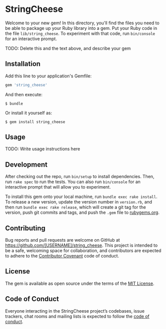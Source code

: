 # StringCheese

Welcome to your new gem! In this directory, you'll find the files you need to be able to package up your Ruby library into a gem. Put your Ruby code in the file `lib/string_cheese`. To experiment with that code, run `bin/console` for an interactive prompt.

TODO: Delete this and the text above, and describe your gem

## Installation

Add this line to your application's Gemfile:

```ruby
gem 'string_cheese'
```

And then execute:

    $ bundle

Or install it yourself as:

    $ gem install string_cheese

## Usage

TODO: Write usage instructions here

## Development

After checking out the repo, run `bin/setup` to install dependencies. Then, run `rake spec` to run the tests. You can also run `bin/console` for an interactive prompt that will allow you to experiment.

To install this gem onto your local machine, run `bundle exec rake install`. To release a new version, update the version number in `version.rb`, and then run `bundle exec rake release`, which will create a git tag for the version, push git commits and tags, and push the `.gem` file to [rubygems.org](https://rubygems.org).

## Contributing

Bug reports and pull requests are welcome on GitHub at https://github.com/[USERNAME]/string_cheese. This project is intended to be a safe, welcoming space for collaboration, and contributors are expected to adhere to the [Contributor Covenant](http://contributor-covenant.org) code of conduct.

## License

The gem is available as open source under the terms of the [MIT License](https://opensource.org/licenses/MIT).

## Code of Conduct

Everyone interacting in the StringCheese project’s codebases, issue trackers, chat rooms and mailing lists is expected to follow the [code of conduct](https://github.com/[USERNAME]/string_cheese/blob/master/CODE_OF_CONDUCT.md).
